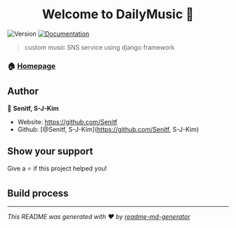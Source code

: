 <h1 align="center">Welcome to DailyMusic 👋</h1>
<p>
  <img alt="Version" src="https://img.shields.io/badge/version-1.0-blue.svg?cacheSeconds=2592000" />
  <a href="https://github.com/Senitf/DailyMusic" target="_blank">
    <img alt="Documentation" src="https://img.shields.io/badge/documentation-yes-brightgreen.svg" />
  </a>
</p>

> custom music SNS service using django framework

### 🏠 [Homepage](https://github.com/Senitf/DailyMusic)

## Author

👤 **Senitf, S-J-Kim**

* Website: https://github.com/Senitf
* Github: [@Senitf, S-J-Kim](https://github.com/Senitf, S-J-Kim)

## Show your support

Give a ⭐️ if this project helped you!

## Build process




***
_This README was generated with ❤️ by [readme-md-generator](https://github.com/kefranabg/readme-md-generator)_
